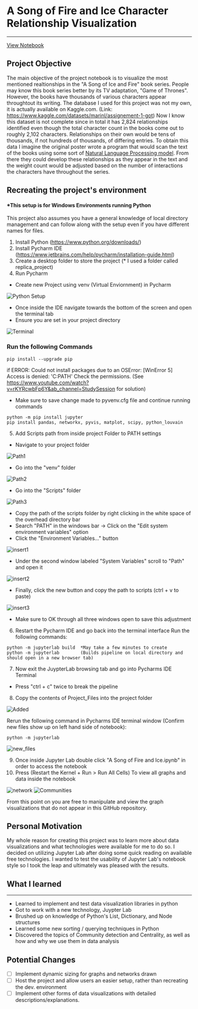 # A Song of Fire and Ice Character Relationship Visualization
---

[View Notebook](https://github.com/petersurlina/Personal-Projects/blob/c62726c86cb2eab8360dcc6cf0b1ccf67c470097/ASOFAI%20Visualization%20Project/Project_Files/A%20Song%20of%20Fire%20and%20Ice%20Character%20Analysis.ipynb)

## Project Objective

The main objective of the project notebook is to visualize the most mentioned realtionships in the "A Song of Ice and Fire" book series. People may know this book series better by its TV adaptation, "Game of Thrones". However, the books have thousands of various characters appear throughtout its writing. The database I used for this project was not my own, it is actually available  on Kaggle.com. (Link: https://www.kaggle.com/datasets/marinl/assignement-1-got) Now I know this dataset is not complete since in total it has 2,824 relationships identified even though the total character count in the books come out to roughly 2,102 characters. Relationships on their own would be tens of thousands, if not hundreds of thousands, of differing entries. To obtain this data I imagine the original poster wrote a program that would scan the text of the books using some sort of [Natural Language Processing model](https://www.ibm.com/cloud/learn/natural-language-processing). From there they could develop these relationships as they appear in the text and the weight count would be adjusted based on the number of interactions the characters have throughout the series.


## Recreating the project's environment

#### *This setup is for Windows Environments running Python

This project also assumes you have a general knowledge of local directory management and can follow along with the setup even if you have different names for files.

1. Install Python (https://www.python.org/downloads/)
2. Install Pycharm IDE (https://www.jetbrains.com/help/pycharm/installation-guide.html)
3. Create a desktop folder to store the project (* I used a folder called replica_project)
4. Run Pycharm

- Create new Project using venv (Virtual Enviornment) in Pycharm 

![Python Setup](https://user-images.githubusercontent.com/54562962/194196957-699c2bcb-b441-4a57-a4ad-37a594b8faf3.jpg)

- Once inside the IDE navigate towards the bottom of the screen and open the terminal tab
- Ensure you are set in your project directory

![Terminal](https://user-images.githubusercontent.com/54562962/194197575-6bc51bc0-e039-4dd0-96e4-79f462629426.jpg)

 ### Run the following Commands
```
pip install --upgrade pip
```
if ERROR: Could not install packages due to an OSError: [WinError 5] Access is denied: 'C:PATH' Check the permissions.
(See https://www.youtube.com/watch?v=rKYRcwbFp6Y&ab_channel=StudySession for solution)
- Make sure to save change made to pyvenv.cfg file and continue running commands
```
python -m pip install jupyter
pip install pandas, networkx, pyvis, matplot, scipy, python_louvain
```
5. Add Scripts path from inside project Folder to PATH settings
- Navigate to your project folder

![Path1](https://user-images.githubusercontent.com/54562962/194244524-a5650cfe-ed90-4144-a62b-97da3b92b108.jpg)

- Go into the "venv" folder
			
![Path2](https://user-images.githubusercontent.com/54562962/194244582-4b745633-65bc-49b4-94ec-32eccadb695f.jpg)

- Go into the "Scripts" folder

![Path3](https://user-images.githubusercontent.com/54562962/194244646-d9745762-5db9-497a-ba59-bd66cfa80170.jpg)

- Copy the path of the scripts folder by right clicking in the white space of the overhead directory bar
- Search "PATH" in the windows bar -> Click on the "Edit system environment variables" option
- Click the "Environment Variables..." button
 
![insert1](https://user-images.githubusercontent.com/54562962/194244833-c6543d56-1144-489c-b0ab-7bda30db1d4e.jpg)

- Under the second window labeled "System Variables" scroll to "Path" and open it

![insert2](https://user-images.githubusercontent.com/54562962/194244997-762c0266-d28e-4860-9b69-af8de2070148.jpg)


- Finally, click the new button and copy the path to scripts (ctrl + v to paste)

![insert3](https://user-images.githubusercontent.com/54562962/194245061-89216a00-ecd8-48ee-b558-5c56331c67c3.jpg)

* Make sure to OK through all three windows open to save this adjustment

6. Restart the Pycharm IDE and go back into the terminal interface
Run the following commands:

```
python -m jupyterlab build	*May take a few minutes to create 
python -m jupyterlab		(Builds pipeline on local directory and should open in a new browser tab)
```

7. Now exit the JuypterLab browsing tab and go into Pycharms IDE Terminal
- Press "ctrl + c" twice to break the pipeline
8. Copy the contents of Project_Files into the project folder

![Added](https://user-images.githubusercontent.com/54562962/194246336-bc3e985b-884e-44f7-a420-a29bff8f07d6.jpg)

Rerun the following command in Pycharms IDE terminal window (Confirm new files show up on left hand side of notebook):
```
python -m jupyterlab 
```

![new_files](https://user-images.githubusercontent.com/54562962/194246608-98ff4aae-01b0-4dfe-9e02-b9e45ba1871c.jpg)

9. Once inside Jupyter Lab double click "A Song of Fire and Ice.ipynb" in order to access the notebook
10. Press (Restart the Kernel + Run > Run All Cells) To view all graphs and data inside the notebook
 
 ![network](https://user-images.githubusercontent.com/54562962/194263932-aa9f1c33-a139-4df8-8601-32dcdc8e85e3.jpg) ![Communities](https://user-images.githubusercontent.com/54562962/194264023-b92c17d6-2538-4818-9cfe-a14acf18c465.jpg)

From this point on you are free to manipulate and view the graph visualizations that do not appear in this GitHub repository.

## Personal Motivation
My whole reason for creating this project was to learn more about data visualizations and what technologies were available for me to do so. I decided on utilizing Jupyter Lab after doing some quick reading on available free technologies. I wanted to test the usability of Jupyter Lab's notebook style so I took the leap and ultimately was pleased with the results.

## What I learned
------------------------
- Learned to implement and test data visualization libraries in python
- Got to work with a new technology, Juypter Lab
- Brushed up on knowledge of Python's List, Dictionary, and Node structures
- Learned some new sorting / querying techniques in Python
- Discovered the topics of Community detection and Centrality, as well as how and why we use them in data analysis

## Potential Changes
- [ ] Implement dynamic sizing for graphs and networks drawn
- [ ] Host the project and allow users an easier setup, rather than recreating the dev. environment
- [ ] Implement other forms of data visualizations with detailed descriptions/explanations.
